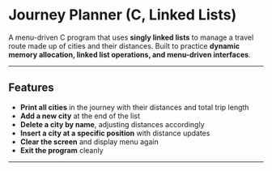 # Journey Planner (C, Linked Lists)

A menu-driven C program that uses **singly linked lists** to manage a travel route made up of cities and their distances. Built to practice **dynamic memory allocation, linked list operations, and menu-driven interfaces**.

---

## Features
- **Print all cities** in the journey with their distances and total trip length
- **Add a new city** at the end of the list
- **Delete a city by name**, adjusting distances accordingly
- **Insert a city at a specific position** with distance updates
- **Clear the screen** and display menu again
- **Exit the program** cleanly

---

